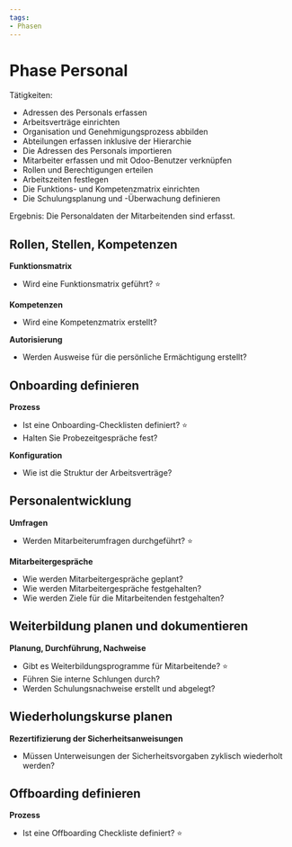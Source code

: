 ```yaml
---
tags:
- Phasen
---
```

# Phase Personal

Tätigkeiten:

* Adressen des Personals erfassen
* Arbeitsverträge einrichten
* Organisation und Genehmigungsprozess abbilden
* Abteilungen erfassen inklusive der Hierarchie
* Die Adressen des Personals importieren
* Mitarbeiter erfassen und mit Odoo-Benutzer verknüpfen
* Rollen und Berechtigungen erteilen
* Arbeitszeiten festlegen
* Die Funktions- und Kompetenzmatrix einrichten
* Die Schulungsplanung und -Überwachung definieren

Ergebnis: Die Personaldaten der Mitarbeitenden sind erfasst.

## Rollen, Stellen, Kompetenzen

**Funktionsmatrix**

- Wird eine Funktionsmatrix geführt? ⭐


**Kompetenzen**

- Wird eine Kompetenzmatrix erstellt?

**Autorisierung**

- Werden Ausweise für die persönliche Ermächtigung erstellt?


## Onboarding definieren

**Prozess**

- Ist eine Onboarding-Checklisten definiert?  ⭐
- Halten Sie Probezeitgespräche fest?

**Konfiguration**

- Wie ist die Struktur der Arbeitsverträge?


## Personalentwicklung

**Umfragen**

- Werden Mitarbeiterumfragen durchgeführt?  ⭐

**Mitarbeitergespräche**

- Wie werden Mitarbeitergespräche geplant?
- Wie werden Mitarbeitergespräche festgehalten?
- Wie werden Ziele für die Mitarbeitenden festgehalten?


## Weiterbildung planen und dokumentieren

**Planung, Durchführung, Nachweise**

- Gibt es Weiterbildungsprogramme für Mitarbeitende?  ⭐
- Führen Sie interne Schlungen durch?
- Werden Schulungsnachweise erstellt und abgelegt?


## Wiederholungskurse planen

**Rezertifizierung der Sicherheitsanweisungen**

- Müssen Unterweisungen der Sicherheitsvorgaben zyklisch wiederholt werden?

## Offboarding definieren

**Prozess**

- Ist eine Offboarding Checkliste definiert? ⭐